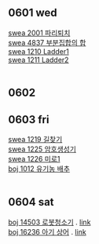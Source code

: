 ## 0601 wed
[swea 2001 파리퇴치](swea/2001_파리퇴치.py) <br>
[swea 4837 부분집합의 합](swea/4837_부분집합의합.py) <br>
[swea 1210 Ladder1](SWEA/D4/1210. ［S／W 문제해결 기본］ 2일차 － Ladder1/) <br>
[swea 1211 Ladder2](swea/1211_Ladder2.py) <br>
<br>
## 0602
## 0603 fri
[swea 1219 길찾기](SWEA/D4/1219. ［S／W 문제해결 기본］ 4일차 － 길찾기/) <br>
[swea 1225 암호생성기](swea/1225_암호생성기.py) <br>
[swea 1226 미로1](swea/1226_미로1.py) <br>
[boj 1012 유기농 배추](백준/Silver/1012. 유기농 배추/) <br>
<br>
## 0604 sat
[boj 14503 로봇청소기]() . [link](https://www.acmicpc.net/problem/14503)<br>
[boj 16236 아기 상어]() . [link](https://www.acmicpc.net/problem/16236)<br>
